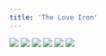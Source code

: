 ```yaml
---
title: 'The Love Iron'
---
```


![](images/2006-comic-revue/part-2/pg025.gif)
![](images/2006-comic-revue/part-2/pg026.gif)
![](images/2006-comic-revue/part-2/pg027.gif)
![](images/2006-comic-revue/part-2/pg028.gif)
![](images/2006-comic-revue/part-2/pg029.gif)
![](images/2006-comic-revue/part-2/pg030.gif)
